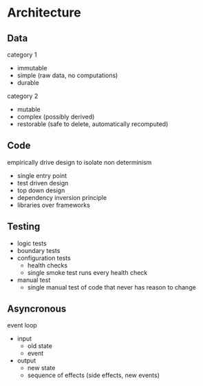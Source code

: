 # Architecture
## Data
category 1
- immutable
- simple (raw data, no computations)
- durable

category 2
- mutable
- complex (possibly derived)
- restorable (safe to delete, automatically recomputed)
## Code
empirically drive design to isolate non determinism
- single entry point
- test driven design
- top down design
- dependency inversion principle
- libraries over frameworks
## Testing
- logic tests
- boundary tests
- configuration tests
    - health checks
    - single smoke test runs every health check
- manual test
    - single manual test of code that never has reason to change
## Asyncronous
event loop
- input
    - old state
    - event
- output
    - new state
    - sequence of effects (side effects, new events)
